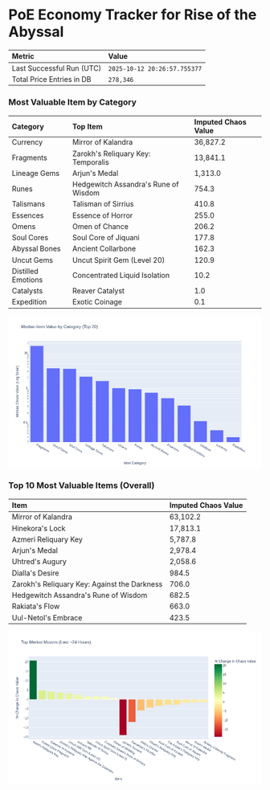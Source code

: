 # PoE Economy Tracker for Rise of the Abyssal

<!-- START_MAINTENANCE -->
| Metric | Value |
|:---|:---|
| Last Successful Run (UTC) | `2025-10-12 20:26:57.755377` |
| Total Price Entries in DB | `278,346` |

<!-- END_MAINTENANCE -->

<!-- START_DATAFRAME_DEBUG -->
<!-- END_DATAFRAME_DEBUG -->

<!-- START_CATEGORY_ANALYSIS -->
### Most Valuable Item by Category
| Category | Top Item | Imputed Chaos Value |
| :--- | :--- | :--- |
| Currency | Mirror of Kalandra | 36,827.2 |
| Fragments | Zarokh's Reliquary Key: Temporalis | 13,841.1 |
| Lineage Gems | Arjun's Medal | 1,313.0 |
| Runes | Hedgewitch Assandra's Rune of Wisdom | 754.3 |
| Talismans | Talisman of Sirrius | 410.8 |
| Essences | Essence of Horror | 255.0 |
| Omens | Omen of Chance | 206.2 |
| Soul Cores | Soul Core of Jiquani | 177.8 |
| Abyssal Bones | Ancient Collarbone | 162.3 |
| Uncut Gems | Uncut Spirit Gem (Level 20) | 120.9 |
| Distilled Emotions | Concentrated Liquid Isolation | 10.2 |
| Catalysts | Reaver Catalyst | 1.0 |
| Expedition | Exotic Coinage | 0.1 |


![Category Analysis Chart](charts/category_analysis.png)
<!-- END_ANALYSIS -->

<!-- START_ANALYSIS -->
### Top 10 Most Valuable Items (Overall)
| Item | Imputed Chaos Value |
| :--- | :--- |
| Mirror of Kalandra | 63,102.2 |
| Hinekora's Lock | 17,813.1 |
| Azmeri Reliquary Key | 5,787.8 |
| Arjun's Medal | 2,978.4 |
| Uhtred's Augury | 2,058.6 |
| Dialla's Desire | 984.5 |
| Zarokh's Reliquary Key: Against the Darkness | 706.0 |
| Hedgewitch Assandra's Rune of Wisdom | 682.5 |
| Rakiata's Flow | 663.0 |
| Uul-Netol's Embrace | 423.5 |


![Market Movers Chart](charts/market_movers.png)
<!-- END_ANALYSIS -->
